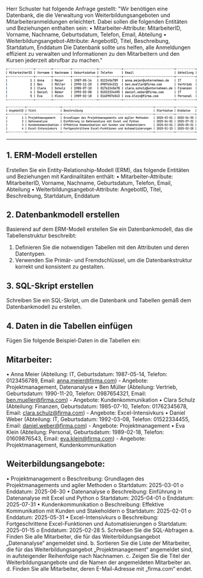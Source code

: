 Herr Schuster hat folgende Anfrage gestellt:
"Wir benötigen eine Datenbank, die die Verwaltung von Weiterbildungsangeboten und Mitarbeiteranmeldungen erleichtert. Dabei sollen die folgenden Entitäten und Beziehungen enthalten sein:
•	Mitarbeiter-Attribute: MitarbeiterID, Vorname, Nachname, Geburtsdatum, Telefon, Email, Abteilung
•	Weiterbildungsangebot-Attribute: AngebotID, Titel, Beschreibung, Startdatum, Enddatum
Die Datenbank sollte uns helfen, alle Anmeldungen effizient zu verwalten und Informationen zu den Mitarbeitern und den Kursen jederzeit abrufbar zu machen."   

![alt text](bild-1.png)

![alt text](bild-2.png)

________________________________________
## 1. ERM-Modell erstellen
Erstellen Sie ein Entity-Relationship-Modell (ERM), das folgende Entitäten und Beziehungen mit Kardinalitäten enthält:
•	Mitarbeiter-Attribute: MitarbeiterID, Vorname, Nachname, Geburtsdatum, Telefon, Email, Abteilung
•	Weiterbildungsangebot-Attribute: AngebotID, Titel, Beschreibung, Startdatum, Enddatum
## 2. Datenbankmodell erstellen
Basierend auf dem ERM-Modell erstellen Sie ein Datenbankmodell, das die Tabellenstruktur beschreibt:
1.	Definieren Sie die notwendigen Tabellen mit den Attributen und deren Datentypen.
2.	Verwenden Sie Primär- und Fremdschlüssel, um die Datenbankstruktur korrekt und konsistent zu gestalten.
## 3. SQL-Skript erstellen 
Schreiben Sie ein SQL-Skript, um die Datenbank und Tabellen gemäß dem Datenbankmodell zu erstellen.
## 4. Daten in die Tabellen einfügen
Fügen Sie folgende Beispiel-Daten in die Tabellen ein:
## Mitarbeiter:
•	Anna Meier (Abteilung: IT, Geburtsdatum: 1987-05-14, Telefon: 0123456789, Email: anna.meier@firma.com)
    -	Angebote: Projektmanagement, Datenanalyse
•	Ben Müller (Abteilung: Vertrieb, Geburtsdatum: 1990-11-20, Telefon: 0987654321, Email: ben.mueller@firma.com)
    -   Angebote: Kundenkommunikation
•	Clara Schulz (Abteilung: Finanzen, Geburtsdatum: 1985-07-10, Telefon: 01762345678, Email: clara.schulz@firma.com)
    - Angebote: Excel-Intensivkurs
•	Daniel Weber (Abteilung: IT, Geburtsdatum: 1992-03-08, Telefon: 01522334455, Email: daniel.weber@firma.com)
    - Angebote: Projektmanagement
•	Eva Klein (Abteilung: Personal, Geburtsdatum: 1989-02-18, Telefon: 01609876543, Email: eva.klein@firma.com)
    -	Angebote: Projektmanagement, Kundenkommunikation
## Weiterbildungsangebote:
•	Projektmanagement
o	Beschreibung: Grundlagen des Projektmanagements und agiler Methoden
o	Startdatum: 2025-03-01
o	Enddatum: 2025-06-30
•	Datenanalyse
o	Beschreibung: Einführung in Datenanalyse mit Excel und Python
o	Startdatum: 2025-04-01
o	Enddatum: 2025-07-31
•	Kundenkommunikation
o	Beschreibung: Effektive Kommunikation mit Kunden und Stakeholdern
o	Startdatum: 2025-02-01
o	Enddatum: 2025-05-31
•	Excel-Intensivkurs
o	Beschreibung: Fortgeschrittene Excel-Funktionen und Automatisierungen
o	Startdatum: 2025-01-15
o	Enddatum: 2025-02-28
5. Schreiben Sie die SQL-Abfragen
a. Finden Sie alle Mitarbeiter, die für das Weiterbildungsangebot „Datenanalyse“ angemeldet sind.
b. Sortieren Sie die Liste der Mitarbeiter, die für das Weiterbildungsangebot „Projektmanagement“ angemeldet sind, in aufsteigender Reihenfolge nach Nachnamen.
c. Zeigen Sie die Titel der Weiterbildungsangebote und die Namen der angemeldeten Mitarbeiter an.
d. Finden Sie alle Mitarbeiter, deren E-Mail-Adresse mit „firma.com“ endet.
